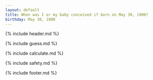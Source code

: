 ```yaml
---
layout: default
title: When was I or my baby conceived if born on May 30, 1900?
birthday: May 30, 1900
---
```


{% include header.md %}

{% include guess.md %}

{% include calculate.md %}

{% include safety.md %}

{% include footer.md %}



